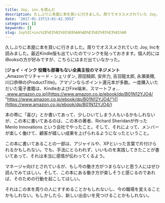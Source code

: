 ```yaml
---
title: Joy, inc.を読んだ
description: 久しぶりに本屋に本を買いに行きました。周りでオススメされていた Joy, Incを読みました。最近Kindle版も出ていたのでリンクを貼っておきます。個人的にはiBooksの方が好みですが、こちらにはまだ出ていなかった。
date: '2017-01-23T13:01:42.395Z'
categories: []
keywords: []
slug: Joy%2C+inc%2E%E3%82%92%E8%AA%AD%E3%82%93%E3%81%A0
---
```

久しぶりに本屋に本を買いに行きました。周りでオススメされていた Joy, Incを読みました。最近Kindle版も出ていたのでリンクを貼っておきます。個人的にはiBooksの方が好みですが、こちらにはまだ出ていなかった。

[**ジョイ・インク 役職も部署もない全員主役のマネジメント**  
_Amazonでリチャード・シェリダン, 原田騎郎, 安井力, 吉羽龍太郎, 永瀬美穂, 川口恭伸の{ProductTitle}。アマゾンならポイント還元本が多数。一度購入いただいた電子書籍は、KindleおよびFire端末、スマートフォ…_www.amazon.co.jp](https://www.amazon.co.jp/ebook/dp/B01N12YJO4/ "https://www.amazon.co.jp/ebook/dp/B01N12YJO4/")[](https://www.amazon.co.jp/ebook/dp/B01N12YJO4/)

本の帯に「喜び」とか書いてあって、少しひいてしまう人もいるかもしれないが、この本に書いてあるのは、この本の著者、Richard Sheridanが作った Menlo Innovations という会社でやったこと。そして、それによって、メンバーが楽しく働けて、顧客が嬉しい成果を上げられるようになったということ。

この本に書いてあることの一部は、アジャイルや、XPといった言葉で片付けられるかもしれない。でも、手法にとらわれず、いいものを実践してきたことが書いてあって、それは本当に感情が伝わってくるよう。

マネージャ向けとされているが、もし今の働き方がつまらないと思う人にはぜひ読んでみてほしい。そして、この本にある働き方が楽しそうと感じるのであれば、そのための行動を起こしてほしい。

それはこの本を周りの人にすすめることかもしれないし、今の職場を変えることかもしれない。もしかしたら、新しい出会いを見つけることかもしれない。